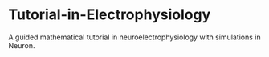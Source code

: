 # Tutorial-in-Electrophysiology
A guided mathematical tutorial in neuroelectrophysiology with simulations in Neuron.
